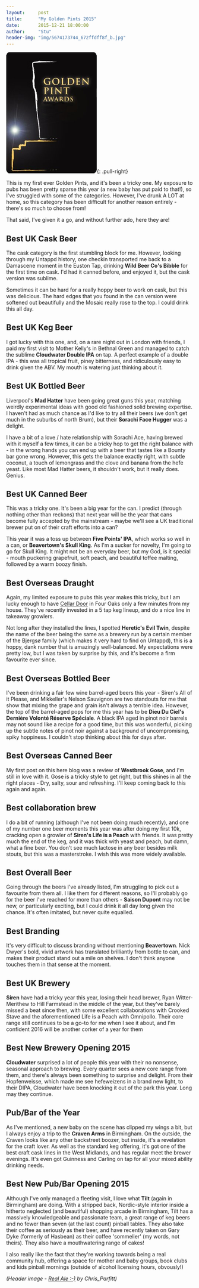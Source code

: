 ```yaml
---
layout:     post
title:      "My Golden Pints 2015"
date:       2015-12-21 18:00:00
author:     "Stu"
header-img: "img/5674173744_672ffdff8f_b.jpg"
---
```


![](/img/gp2012.png){: .pull-right}

This is my first ever Golden Pints, and it's been a tricky one. My exposure to pubs has been pretty sparse this year (a new baby has put paid to that!), so I've struggled with some of the categories. However, I've drunk A LOT at home, so this category has been difficult for another reason entirely - there's so much to choose from!

That said, I've given it a go, and without further ado, here they are!

## Best UK Cask Beer

The cask category is the first stumbling block for me. However, looking through my Untappd history, one checkin transported me back to a Damascene moment in the Euston Tap, drinking **Wild Beer Co's Bibble** for the first time on cask. I'd had it canned before, and enjoyed it, but the cask version was sublime.

Sometimes it can be hard for a really hoppy beer to work on cask, but this was delicious. The hard edges that you found in the can version were softened out beautifully and the Mosaic really rose to the top. I could drink this all day.

## Best UK Keg Beer

I got lucky with this one, and, on a rare night out in London with friends, I paid my first visit to Mother Kelly's in Bethnal Green and managed to catch the sublime **Cloudwater Double IPA** on tap. A perfect example of a double IPA - this was all tropical fruit, piney bitterness, and ridiculously easy to drink given the ABV. My mouth is watering just thinking about it.

## Best UK Bottled Beer

Liverpool's **Mad Hatter** have been going great guns this year, matching weirdly experimental ideas with good old fashioned solid brewing expertise. I haven't had as much chance as I'd like to try all their beers (we don't get much in the suburbs of north Brum), but their **Sorachi Face Hugger** was a delight.

I have a bit of a love / hate relationship with Sorachi Ace, having brewed with it myself a few times, it can be a tricky hop to get the right balance with - in the wrong hands you can end up with a beer that tastes like a Bounty bar gone wrong. However, this gets the balance exactly right, with subtle coconut, a touch of lemongrass and the clove and banana from the hefe yeast. Like most Mad Hatter beers, it shouldn't work, but it really does. Genius.

## Best UK Canned Beer

This was a tricky one. It's been a big year for the can. I predict (through nothing other than reckons) that next year will be the year that cans become fully accepted by the mainstream - maybe we'll see a UK traditional brewer put on of their craft efforts into a can?

This year it was a toss up between **Five Points' IPA**, which works so well in a can, or **Beavertown's Skull King**. As I'm a sucker for novelty, I'm going to go for Skull King. It might not be an everyday beer, but my God, is it special - mouth puckering grapefruit, soft peach, and beautiful toffee malting, followed by a warm boozy finish.

## Best Overseas Draught

Again, my limited exposure to pubs this year makes this tricky, but I am lucky enough to have [Cellar Door](http://cellardoordrinks.co.uk) in Four Oaks only a few minutes from my house. They've recently invested in a 5 tap keg lineup, and do a nice line in takeaway growlers.

Not long after they installed the lines, I spotted **Heretic's Evil Twin**, despite the name of the beer being the same as a brewery run by a certain member of the Bjergsø family (which makes it very hard to find on Untappd), this is a hoppy, dank number that is amazingly well-balanced. My expectations were pretty low, but I was taken by surprise by this, and it's become a firm favourite ever since.

## Best Overseas Bottled Beer

I've been drinking a fair few wine barrel-aged beers this year - Siren's All of it Please, and Mikkeller's Nelson Sauvignon are two standouts for me that show that mixing the grape and grain isn't always a terrible idea. However, the top of the barrel-aged pops for me this year has to be **Dieu Du Ciel's Dernière Volonté Réserve Spéciale**. A black IPA aged in pinot noir barrels may not sound like a recipe for a good time, but this was wonderful, picking up the subtle notes of pinot noir against a background of uncompromising, spiky hoppiness. I couldn't stop thinking about this for days after.

## Best Overseas Canned Beer

My first post on this here blog was a review of **Westbrook Gose**, and I'm still in love with it. Gose is a tricky style to get right, but this shines in all the right places - Dry, salty, sour and refreshing. I'll keep coming back to this again and again.

## Best collaboration brew

I do a bit of running (although I've not been doing much recently), and one of my number one beer moments this year was after doing my first 10k, cracking open a growler of **Siren's Life is a Peach** with friends. It was pretty much the end of the keg, and it was thick with yeast and peach, but damn, what a fine beer. You don't see much lactose in any beer besides milk stouts, but this was a masterstroke. I wish this was more widely available.

## Best Overall Beer

Going through the beers I've already listed, I'm struggling to pick out a favourite from them all. I like them for different reasons, so I'll probably go for the beer I've reached for more than others - **Saison Dupont** may not be new, or particularly exciting, but I could drink it all day long given the chance. It's often imitated, but never quite equalled.

## Best Branding

It's very difficult to discuss branding without mentioning **Beavertown**. Nick Dwyer's bold, vivid artwork has translated brilliantly from bottle to can, and makes their product stand out a mile on shelves. I don't think anyone touches them in that sense at the moment.

## Best UK Brewery

**Siren** have had a tricky year this year, losing their head brewer, Ryan Witter-Merithew to Hill Farmstead in the middle of the year, but they've barely missed a beat since then, with some excellent collaborations with Crooked Stave and the aforementioned Life is a Peach with Omnipollo. Their core range still continues to be a go-to for me when I see it about, and I'm confident 2016 will be another corker of a year for them

## Best New Brewery Opening 2015

**Cloudwater** surprised a lot of people this year with their no nonsense, seasonal approach to brewing. Every quarter sees a new core range from them, and there's always been something to surprise and delight. From their Hopfenweisse, which made me see hefeweizens in a brand new light, to their DIPA, Cloudwater have been knocking it out of the park this year. Long may they continue.

## Pub/Bar of the Year

As I've mentioned, a new baby on the scene has clipped my wings a bit, but I always enjoy a trip to the **Craven Arms** in Birmingham. On the outside, the Craven looks like any other backstreet boozer, but inside, it's a revelation for the craft lover. As well as the standard keg offering, it's got one of the best craft cask lines in the West Midlands, and has regular meet the brewer evenings. It's even got Guinness and Carling on tap for all your mixed ability drinking needs.

## Best New Pub/Bar Opening 2015

Although I've only managed a fleeting visit, I love what **Tilt** (again in Birmingham) are doing. With a stripped back, Nordic-style interior inside a hitherto neglected (and beautiful) shopping arcade in Birmingham, Tilt has a massively knowledgeable and passionate team, a great range of keg beers and no fewer than seven (at the last count) pinball tables.
They also take their coffee as seriously as their beer, and have recently taken on Gary Dyke (formerly of Hasbean) as their coffee 'sommelier' (my words, not theirs). They also have a mouthwatering range of cakes!

I also really like the fact that they're working towards being a real community hub, offering a space for mother and baby groups, book clubs and kids pinball mornings (outside of alcohol licensing hours, obvously!)

*(Header image - [Real Ale :-)](https://www.flickr.com/photos/chr1sp/5674173744/in/photolist-9DpCaN-jDHz3E-ysa9u-4tmhPo-a5WirW-6ge1EU-8vQSYU-8eDj5U-e4jDCN-ErJ4G-4Brq9X-8vdbWQ-oVEva1-4Mjyuy-i1kjrF-rrfiff-e4jD4j-7AmBp5-eujB3M-ecEtsK-8Tin8T-nb2XUZ-ranFqr-rrdTja-4wAQby-bPp1Lg-9qt4cG-7DAYoK-3nLr6v-sx7NEg-sxdJWc-sPTSFu-sPwWyG-9UrSwq-7rFpYz-pmZ6ia-jG2dpX-fagTpM-6EvudK-jG4mWA-aohsEk-g9tKEY-jG4jLd-9vbkNS-frYsP1-FZoqh-dDq3q-cEDMiY-fq9fbU-de6ESp) by Chris_Parfitt)*

